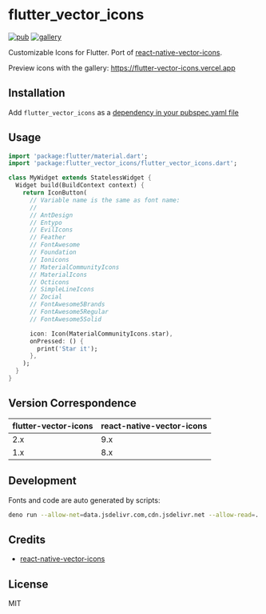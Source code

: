 # flutter_vector_icons

[![pub](https://img.shields.io/pub/v/flutter_vector_icons.svg)](https://pub.dev/packages/flutter_vector_icons)
[![gallery](https://github.com/pd4d10/flutter-vector-icons/workflows/gallery/badge.svg)](https://pd4d10.github.io/flutter-vector-icons/)

Customizable Icons for Flutter. Port of [react-native-vector-icons](https://github.com/oblador/react-native-vector-icons).

Preview icons with the gallery: https://flutter-vector-icons.vercel.app

## Installation

Add `flutter_vector_icons` as a [dependency in your pubspec.yaml file](https://flutter.dev/docs/development/packages-and-plugins/using-packages)

## Usage

```dart
import 'package:flutter/material.dart';
import 'package:flutter_vector_icons/flutter_vector_icons.dart';

class MyWidget extends StatelessWidget {
  Widget build(BuildContext context) {
    return IconButton(
      // Variable name is the same as font name:
      //
      // AntDesign
      // Entypo
      // EvilIcons
      // Feather
      // FontAwesome
      // Foundation
      // Ionicons
      // MaterialCommunityIcons
      // MaterialIcons
      // Octicons
      // SimpleLineIcons
      // Zocial
      // FontAwesome5Brands
      // FontAwesome5Regular
      // FontAwesome5Solid

      icon: Icon(MaterialCommunityIcons.star),
      onPressed: () {
        print('Star it');
      },
    );
  }
}
```

## Version Correspondence

| flutter-vector-icons | react-native-vector-icons |
| -------------------- | ------------------------- |
| 2.x                  | 9.x                       |
| 1.x                  | 8.x                       |

## Development

Fonts and code are auto generated by scripts:

```sh
deno run --allow-net=data.jsdelivr.com,cdn.jsdelivr.net --allow-read=. --allow-write=. --allow-run codegen.ts
```

## Credits

- [react-native-vector-icons](https://github.com/oblador/react-native-vector-icons)

## License

MIT
